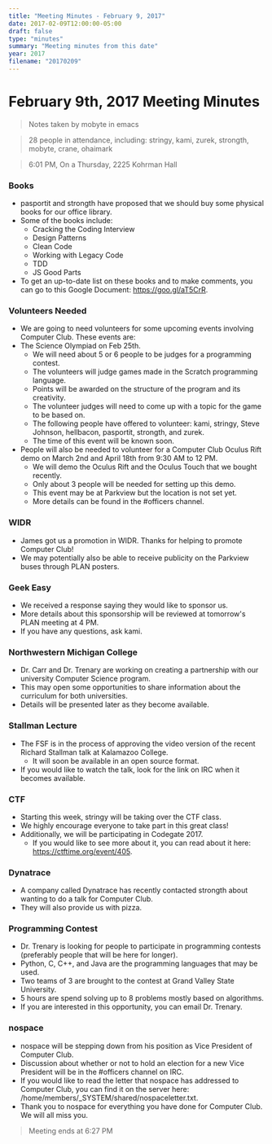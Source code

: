 ```yaml
---
title: "Meeting Minutes - February 9, 2017"
date: 2017-02-09T12:00:00-05:00
draft: false
type: "minutes"
summary: "Meeting minutes from this date"
year: 2017
filename: "20170209"
---
```


# February 9th, 2017 Meeting Minutes
> Notes taken by mobyte in emacs

> 28 people in attendance, including: stringy, kami, zurek, strongth, mobyte, crane, ohaimark

> 6:01 PM, On a Thursday, 2225 Kohrman Hall

### Books
- pasportit and strongth have proposed that we should buy some physical books for our office library.
- Some of the books include:
  - Cracking the Coding Interview
  - Design Patterns
  - Clean Code
  - Working with Legacy Code
  - TDD
  - JS Good Parts
- To get an up-to-date list on these books and to make comments, you can go to this Google Document: https://goo.gl/aT5CrR.
  
### Volunteers Needed
- We are going to need volunteers for some upcoming events involving Computer Club. These events are:
- The Science Olympiad on Feb 25th.
  - We will need about 5 or 6 people to be judges for a programming contest.
  - The volunteers will judge games made in the Scratch programming language.
  - Points will be awarded on the structure of the program and its creativity.
  - The volunteer judges will need to come up with a topic for the game to be based on.
  - The following people have offered to volunteer: kami, stringy, Steve Johnson, hellbacon, pasportit, strongth, and zurek.
  - The time of this event will be known soon.
- People will also be needed to volunteer for a Computer Club Oculus Rift demo on March 2nd and April 18th from 9:30 AM to 12 PM.
  - We will demo the Oculus Rift and the Oculus Touch that we bought recently.
  - Only about 3 people will be needed for setting up this demo.
  - This event may be at Parkview but the location is not set yet.
  - More details can be found in the #officers channel.
  
### WIDR
- James got us a promotion in WIDR. Thanks for helping to promote Computer Club!
- We may potentially also be able to receive publicity on the Parkview buses through PLAN posters.

### Geek Easy
- We received a response saying they would like to sponsor us.
- More details about this sponsorship will be reviewed at tomorrow's PLAN meeting at 4 PM.
- If you have any questions, ask kami.

### Northwestern Michigan College
- Dr. Carr and Dr. Trenary are working on creating a partnership with our university Computer Science program.
- This may open some opportunities to share information about the curriculum for both universities.
- Details will be presented later as they become available.

### Stallman Lecture
- The FSF is in the process of approving the video version of the recent Richard Stallman talk at Kalamazoo College.
  - It will soon be available in an open source format.
- If you would like to watch the talk, look for the link on IRC when it becomes available.

### CTF
- Starting this week, stringy will be taking over the CTF class.
- We highly encourage everyone to take part in this great class!
- Additionally, we will be participating in Codegate 2017.
  - If you would like to see more about it, you can read about it here: https://ctftime.org/event/405.

### Dynatrace
- A company called Dynatrace has recently contacted strongth about wanting to do a talk for Computer Club.
- They will also provide us with pizza.

### Programming Contest
- Dr. Trenary is looking for people to participate in programming contests (preferably people that will be here for longer).
- Python, C, C++, and Java are the programming languages that may be used.
- Two teams of 3 are brought to the contest at Grand Valley State University.
- 5 hours are spend solving up to 8 problems mostly based on algorithms.
- If you are interested in this opportunity, you can email Dr. Trenary.

### nospace
- nospace will be stepping down from his position as Vice President of Computer Club.
- Discussion about whether or not to hold an election for a new Vice President will be in the #officers channel on IRC.
- If you would like to read the letter that nospace has addressed to Computer Club, you can find it on the server here: /home/members/_SYSTEM/shared/nospaceletter.txt.
- Thank you to nospace for everything you have done for Computer Club. We will all miss you.

> Meeting ends at 6:27 PM
